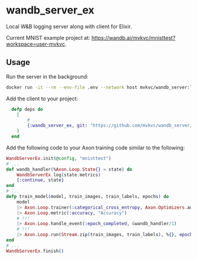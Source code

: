 # wandb_server_ex

Local W&B logging server along with client for Elixir.

Current MNIST example project at: https://wandb.ai/mvkvc/mnisttest?workspace=user-mvkvc.

## Usage

Run the server in the background:

```bash
docker run -it --rm --env-file .env --network host mvkvc/wandb_server:latest
```

Add the client to your project:

```elixir
  defp deps do
    [
        # ...
        {:wandb_server_ex, git: "https://github.com/mvkvc/wandb_server/elixir"}
    ]
  end
```

Add the following code to your Axon training code similar to the following:

```elixir
WandbServerEx.init(@config, "mnisttest")
# ...
def wandb_handler(%Axon.Loop.State{} = state) do
    WandbServerEx.log(state.metrics)
    {:continue, state}
end
# ...
defp train_model(model, train_images, train_labels, epochs) do
    model
    |> Axon.Loop.trainer(:categorical_cross_entropy, Axon.Optimizers.adamw(@config.lr))
    |> Axon.Loop.metric(:accuracy, "Accuracy")
    # !!!
    |> Axon.Loop.handle_event(:epoch_completed, &wandb_handler/1)
    # !!!
    |> Axon.Loop.run(Stream.zip(train_images, train_labels), %{}, epochs: epochs, compiler: EXLA)
end
# ...
WandbServerEx.finish()
```
